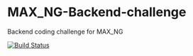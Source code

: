 # MAX_NG-Backend-challenge

Backend coding challenge for MAX_NG

[![Build Status](https://www.travis-ci.com/mekzy-o/MAX_NG-Backend-challenge.svg?token=eLwsKntexVZ2cSbss8k8&branch=develop)](https://www.travis-ci.com/mekzy-o/MAX_NG-Backend-challenge)
